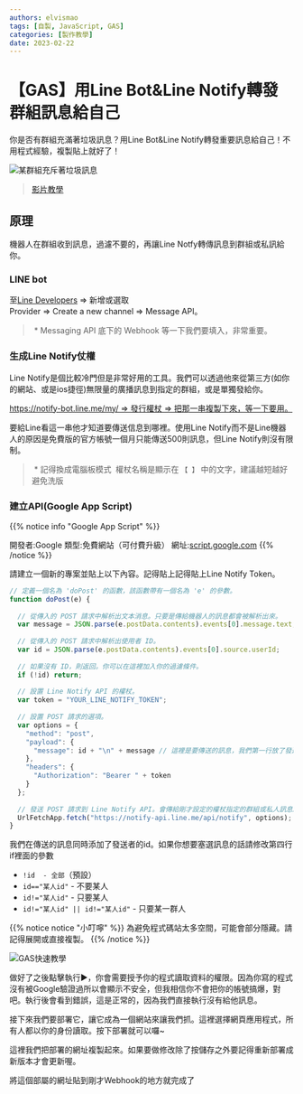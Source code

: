 ```yaml
---
authors: elvismao
tags: [自製, JavaScript, GAS]
categories: [製作教學]
date: 2023-02-22
---
```


# 【GAS】用Line Bot&Line Notify轉發群組訊息給自己

你是否有群組充滿著垃圾訊息？用Line Bot&Line Notify轉發重要訊息給自己！不用程式經驗，複製貼上就好了！

<!--more-->

![某群組充斥著垃圾訊息](https://emtech.cc/images/line2notify-why.webp)

> [影片教學](https://www.instagram.com/reel/Cp9kNc9DWK1/)


## 原理

機器人在群組收到訊息，過濾不要的，再讓Line Notfy轉傳訊息到群組或私訊給你。

### LINE bot 
  
 至[Line Developers](https://developers.line.biz/console/) => 新增或選取Provider => Create a new channel => Message API。
 > * Messaging API 底下的 Webhook 等一下我們要填入，非常重要。
  
### 生成Line Notify仗權

Line Notify是個比較冷門但是非常好用的工具。我們可以透過他來從第三方(如你的網站、或是ios捷徑)無限量的廣播訊息到指定的群組，或是單獨發給你。
  
 https://notify-bot.line.me/my/ => 發行權杖 => 把那一串複製下來，等一下要用。 
  
  要給Line看這一串他才知道要傳送信息到哪裡。使用Line Notify而不是Line機器人的原因是免費版的官方帳號一個月只能傳送500則訊息，但Line Notify則沒有限制。 
  
 > * 記得換成電腦板模式 
 > 權杖名稱是顯示在 `【 】` 中的文字，建議越短越好避免洗版
 
### 建立API(Google App Script)

{{% notice info "Google App Script" %}}

開發者:Google
類型:免費網站（可付費升級）
網址:[script.google.com](https://script.google.com) {{% /notice %}}

請建立一個新的專案並貼上以下內容。記得貼上記得貼上Line Notify Token。

```js
// 定義一個名為 'doPost' 的函數，該函數帶有一個名為 'e' 的參數。
function doPost(e) {
  
  // 從傳入的 POST 請求中解析出文本消息。只要是傳給機器人的訊息都會被解析出來。
  var message = JSON.parse(e.postData.contents).events[0].message.text;
  
  // 從傳入的 POST 請求中解析出使用者 ID。
  var id = JSON.parse(e.postData.contents).events[0].source.userId;
  
  // 如果沒有 ID，則返回。你可以在這裡加入你的過濾條件。
  if (!id) return;
  
  // 設置 Line Notify API 的權杖。
  var token = "YOUR_LINE_NOTIFY_TOKEN";
  
  // 設置 POST 請求的選項。
  var options = {
    "method": "post",
    "payload": {
      "message": id + "\n" + message // 這裡是要傳送的訊息，我們第一行放了發送者的id，第二行放了訊息本身。可以自行修改。
    },
    "headers": {
      "Authorization": "Bearer " + token
    }
  };
  
  // 發送 POST 請求到 Line Notify API。會傳給剛才設定的權杖指定的群組或私人訊息。
  UrlFetchApp.fetch("https://notify-api.line.me/api/notify", options);
}
```

我們在傳送的訊息同時添加了發送者的id。如果你想要塞選訊息的話請修改第四行if裡面的參數

* `!id  - 全部`（預設）
* `id=="某人id"` - 不要某人
* `id!="某人id"` - 只要某人
* `id!="某人id" || id!="某人id"` - 只要某一群人

 {{% notice notice "小叮嚀" %}} 為避免程式碼站太多空間，可能會部分隱藏。請記得展開或直接複製。 {{% /notice %}}
 
  ![GAS快速教學](https://emtech.cc/images/gas.jpg)

做好了之後點擊執行▶️，你會需要授予你的程式讀取資料的權限。因為你寫的程式沒有被Google驗證過所以會顯示不安全，但我相信你不會把你的帳號搞爆，對吧。執行後會看到錯誤，這是正常的，因為我們直接執行沒有給他訊息。

接下來我們要部署它，讓它成為一個網站來讓我們抓。這裡選擇網頁應用程式，所有人都以你的身份讀取。按下部署就可以囉~

這裡我們把部署的網址複製起來。如果要做修改除了按儲存之外要記得重新部署成新版本才會更新喔。

將這個部屬的網址貼到剛才Webhook的地方就完成了

